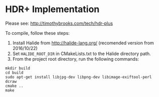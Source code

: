 # HDR+ Implementation
Please see: http://timothybrooks.com/tech/hdr-plus

To compile, follow these steps:
1. Install Halide from http://halide-lang.org/ (recomended version from 2016/10/22)
2. Set `HALIDE_ROOT_DIR` in CMakeLists.txt to the Halide directory path.
3. From the project root directory, run the following commands:
```
mkdir build
cd build
sudo apt-get install libjpg-dev libpng-dev libimage-exiftool-perl dcraw
cmake ..
make
```
